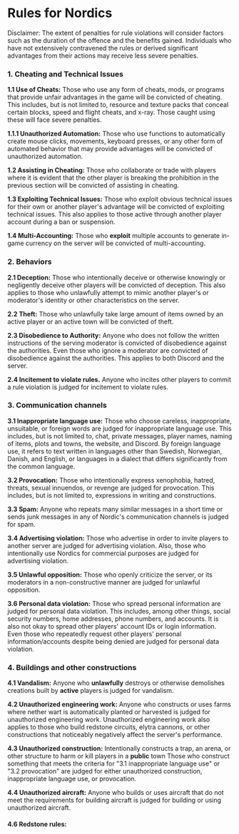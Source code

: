 # Rules for Nordics

Disclaimer: The extent of penalties for rule violations will consider factors such as the duration of the offence and the benefits gained. Individuals who have not extensively contravened the rules or derived significant advantages from their actions may receive less severe penalties.

### 1. **Cheating and Technical Issues**&#x20;

**1.1 Use of Cheats:** Those who use any form of cheats, mods, or programs that provide unfair advantages in the game will be convicted of cheating. This includes, but is not limited to, resource and texture packs that conceal certain blocks, speed and flight cheats, and x-ray. Those caught using these will face severe penalties.

**1.1.1 Unauthorized Automation:** Those who use functions to automatically create mouse clicks, movements, keyboard presses, or any other form of automated behavior that may provide advantages will be convicted of unauthorized automation.

**1.2 Assisting in Cheating:** Those who collaborate or trade with players where it is evident that the other player is breaking the prohibition in the previous section will be convicted of assisting in cheating.

**1.3 Exploiting Technical Issues:** Those who exploit obvious technical issues for their own or another player's advantage will be convicted of exploiting technical issues. This also applies to those active through another player account during a ban or suspension.

**1.4 Multi-Accounting:** Those who **exploit** multiple accounts to generate in-game currency on the server will be convicted of multi-accounting.

### 2. Behaviors

&#x20;**2.1 Deception:** Those who intentionally deceive or otherwise knowingly or negligently deceive other players will be convicted of deception. This also applies to those who unlawfully attempt to mimic another player's or moderator's identity or other characteristics on the server.

**2.2 Theft:** Those who unlawfully take large amount of items owned by an active player or an active town will be convicted of theft.

**2.3 Disobedience to Authority:** Anyone who does not follow the written instructions of the serving moderator is convicted of disobedience against the authorities. Even those who ignore a moderator are convicted of disobedience against the authorities. This applies to both Discord and the server.

**2.4 Incitement to violate rules.** Anyone who incites other players to commit a rule violation is judged for incitement to violate rules.

### 3. Communication channels

**3.1 Inappropriate language use:**  Those who choose careless, inappropriate, unsuitable, or foreign words are judged for inappropriate language use. This includes, but is not limited to, chat, private messages, player names, naming of items, plots and towns, the website, and Discord. By foreign language use, it refers to text written in languages other than Swedish, Norwegian, Danish, and English, or languages in a dialect that differs significantly from the common language.

**3.2 Provocation:** Those who intentionally express xenophobia, hatred, threats, sexual innuendos, or revenge are judged for provocation. This includes, but is not limited to, expressions in writing and constructions.

**3.3 Spam:** Anyone who repeats many similar messages in a short time or sends junk messages in any of Nordic's communication channels is judged for spam.

**3.4 Advertising violation:** Those who advertise in order to invite players to another server are judged for advertising violation. Also, those who intentionally use Nordics for commercial purposes are judged for advertising violation.

**3.5 Unlawful opposition:** Those who openly criticize the server, or its moderators in a non-constructive manner are judged for unlawful opposition.

**3.6 Personal data violation:** Those who spread personal information are judged for personal data violation. This includes, among other things, social security numbers, home addresses, phone numbers, and accounts. It is also not okay to spread other players' account IDs or login information. Even those who repeatedly request other players' personal information/accounts despite being denied are judged for personal data violation.

### 4. Buildings and other constructions

&#x20;**4.1 Vandalism:** Anyone who **unlawfully** destroys or otherwise demolishes creations built by **active** players is judged for vandalism.

**4.2 Unauthorized engineering work:** Anyone who constructs or uses farms where nether wart is automatically planted or harvested is judged for unauthorized engineering work. Unauthorized engineering work also applies to those who build redstone circuits, elytra cannons, or other constructions that noticeably negatively affect the server's performance.&#x20;

**4.3 Unauthorized construction:** Intentionally constructs a trap, an arena, or other structure to harm or kill players in a **public** town Those who construct something that meets the criteria for "3.1 inappropriate language use" or "3.2 provocation" are judged for either unauthorized construction, inappropriate language use, or provocation.

**4.4 Unauthorized aircraft:** Anyone who builds or uses aircraft that do not meet the requirements for building aircraft is judged for building or using unauthorized aircraft.

#### 4.6 Redstone rules:&#x20;
